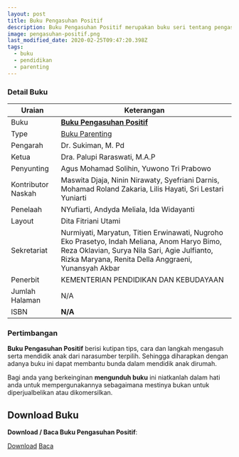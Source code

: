 ```yaml
---
layout: post
title: Buku Pengasuhan Positif
description: Buku Pengasuhan Positif merupakan buku seri tentang pengasuh orang tua terhadap buah hatinya. Download dan Baca buku parenting Pengasuhan Positif.
image: pengasuhan-positif.png
last_modified_date: 2020-02-25T09:47:20.398Z
tags:
  - buku
  - pendidikan
  - parenting
---
```


### Detail Buku

|Uraian|Keterangan|
| --- | --- |
|Buku|<a href="/bse/buku-pengasuhan-positif" title="Buku Pengasuhan Positif"><strong>Buku Pengasuhan Positif</strong></a>|
|Type|<a href="/bse/parenting" title="Buku Parenting" target="_blank">Buku Parenting</a>|
|Pengarah|Dr. Sukiman, M. Pd|
|Ketua|Dra. Palupi Raraswati, M.A.P|
|Penyunting|Agus Mohamad Solihin, Yuwono Tri Prabowo|
|Kontributor Naskah|Maswita Djaja, Ninin Nirawaty, Syefriani Darnis, Mohamad Roland Zakaria, Lilis Hayati, Sri Lestari Yuniarti|
|Penelaah|NYufiarti, Andyda Meliala, Ida Widayanti|, Nana Maznah, Perwita Sari, Anne Gracia.
|Layout|Dita Fitriani Utami|
|Sekretariat|Nurmiyati, Maryatun, Titien Erwinawati, Nugroho Eko Prasetyo, Indah Meliana, Anom Haryo Bimo, Reza Oklavian, Surya Nila Sari, Agie Julfianto, Rizka Maryana, Renita Della Anggraeni, Yunansyah Akbar|
|Penerbit|KEMENTERIAN PENDIDIKAN DAN KEBUDAYAAN|
|Jumlah Halaman|N/A|
|ISBN|<strong>N/A</strong>|

### Pertimbangan
**Buku Pengasuhan Positif** berisi kutipan tips, cara dan langkah mengasuh serta mendidik anak dari narasumber terpilih. Sehingga diharapkan dengan adanya buku ini dapat membantu bunda dalam mendidik anak dirumah.

Bagi anda yang berkeinginan <b>mengunduh buku</b> ini niatkanlah dalam hati anda untuk mempergunakannya sebagaimana mestinya bukan untuk diperjualbelikan atau dikomersilkan.
  
## Download Buku
**Download / Baca Buku Pengasuhan Positif**:
<p class="center"><a class="button download" href="https://docs.google.com/uc?export=download&id=1lB9BK0mgBgVCqmWKcbkdVeC50QZzMebq" rel="nofollow" target="_blank" title="Download Buku Pengasuhan Positif">Download</a>
<a class="button demo open-dialog" href="https://drive.google.com/file/d/1lB9BK0mgBgVCqmWKcbkdVeC50QZzMebq/preview" rel="nofollow" target="_blank" title="Baca Buku Pengasuhan Positif">Baca</a></p>
